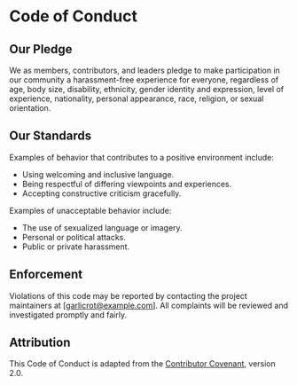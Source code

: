 # Code of Conduct

## Our Pledge

We as members, contributors, and leaders pledge to make participation in our community a harassment-free experience for everyone, regardless of age, body size, disability, ethnicity, gender identity and expression, level of experience, nationality, personal appearance, race, religion, or sexual orientation.

## Our Standards

Examples of behavior that contributes to a positive environment include:
- Using welcoming and inclusive language.
- Being respectful of differing viewpoints and experiences.
- Accepting constructive criticism gracefully.

Examples of unacceptable behavior include:
- The use of sexualized language or imagery.
- Personal or political attacks.
- Public or private harassment.

## Enforcement

Violations of this code may be reported by contacting the project maintainers at [garlicrot@example.com]. All complaints will be reviewed and investigated promptly and fairly.

## Attribution

This Code of Conduct is adapted from the [Contributor Covenant](https://www.contributor-covenant.org), version 2.0.
